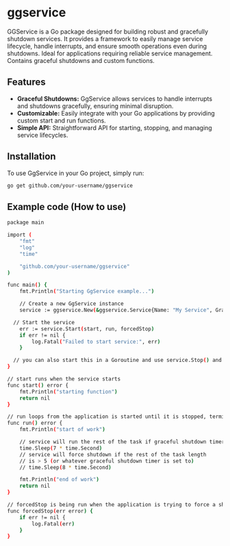 # ggservice
GGService is a Go package designed for building robust and gracefully shutdown services. It provides a framework to easily manage service lifecycle, handle interrupts, and ensure smooth operations even during shutdowns. Ideal for applications requiring reliable service management. Contains graceful shutdowns and custom functions.

## Features

- **Graceful Shutdowns:** GgService allows services to handle interrupts and shutdowns gracefully, ensuring minimal disruption.
- **Customizable:** Easily integrate with your Go applications by providing custom start and run functions.
- **Simple API:** Straightforward API for starting, stopping, and managing service lifecycles.

## Installation

To use GgService in your Go project, simply run:

```bash
go get github.com/your-username/ggservice
```

## Example code (How to use)

```bash
package main

import (
	"fmt"
	"log"
	"time"

	"github.com/your-username/ggservice"
)

func main() {
	fmt.Println("Starting GgService example...")

	// Create a new GgService instance
	service := ggservice.New(&ggservice.Service{Name: "My Service", GracefulShutdownTime: 5 * time.Second})

  // Start the service
	err := service.Start(start, run, forcedStop)
	if err != nil {
		log.Fatal("Failed to start service:", err)
	}

  // you can also start this in a Goroutine and use service.Stop() and service.ForceShutdown() to stop the service internally
}

// start runs when the service starts
func start() error {
	fmt.Println("starting function")
	return nil
}

// run loops from the application is started until it is stopped, terminated or ForceShutdown (please use with time.Sleep in between frames)
func run() error {
	fmt.Println("start of work")

	// service will run the rest of the task if graceful shutdown timer is > 1
	time.Sleep(7 * time.Second)
	// service will force shutdown if the rest of the task length
	// is > 5 (or whatever graceful shutdown timer is set to)
	// time.Sleep(8 * time.Second)

	fmt.Println("end of work")
	return nil
}

// forcedStop is being run when the application is trying to force a shutdown (non-gracefully)
func forcedStop(err error) {
	if err != nil {
		log.Fatal(err)
	}
}
```

